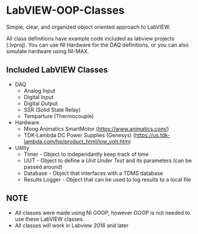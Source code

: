 # LabVIEW-OOP-Classes

Simple, clear, and organized object oriented approach to LabVIEW.

All class definitions have example code included as labview projects (.lvproj).
You can use NI Hardware for the DAQ definitions, or you can also simulate hardware using NI-MAX.

## Included LabVIEW Classes
- DAQ
  - Analog Input
  - Digital Input
  - Digital Output
  - SSR (Solid State Relay)
  - Temparture (Thermocouple)
- Hardware
  - Moog Animatics SmartMotor (https://www.animatics.com/)
  - TDK-Lambda DC Power Supplies (Genesys) (https://us.tdk-lambda.com/hp/product_html/low_volt.htm)
- Uitlity
  - Timer - Object to independantly keep track of time
  - UUT - Object to define a *Unit Under Test* and its parameters (can be passed around)
  - Database - Object that interfaces with a TDMS database
  - Results Logger - Object that can be used to log results to a local file


## NOTE 
- All classes were made using NI GOOP, however GOOP is not needed to use these LabVIEW classes.
- All classes will work in Labview 2016 and later
